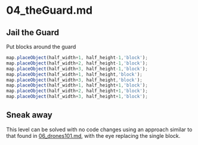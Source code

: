 # 04_theGuard.md

## Jail the Guard
Put blocks around the guard
```javascript
map.placeObject(half_width+1, half_height-1,'block');
map.placeObject(half_width+2, half_height-1,'block');
map.placeObject(half_width+3, half_height-1,'block');
map.placeObject(half_width+1, half_height,'block');
map.placeObject(half_width+3, half_height,'block');
map.placeObject(half_width+1, half_height+1,'block');
map.placeObject(half_width+2, half_height+1,'block');
map.placeObject(half_width+3, half_height+1,'block');
```

## Sneak away
This level can be solved with no code changes using an approach similar to that found in [06_drones101.md](https://github.com/AlexNisnevich/untrusted/blob/master/solutions/06_drones101.md#3-0663651---single-block), with the eye replacing the single block.
  
  

